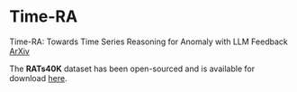 # Time-RA
Time-RA: Towards Time Series Reasoning for Anomaly with LLM Feedback [ArXiv](https://arxiv.org/abs/2507.15066)

The **RATs40K** dataset has been open-sourced and is available for download [here](https://huggingface.co/datasets/Time-RA/RATs40K/tree/main).
